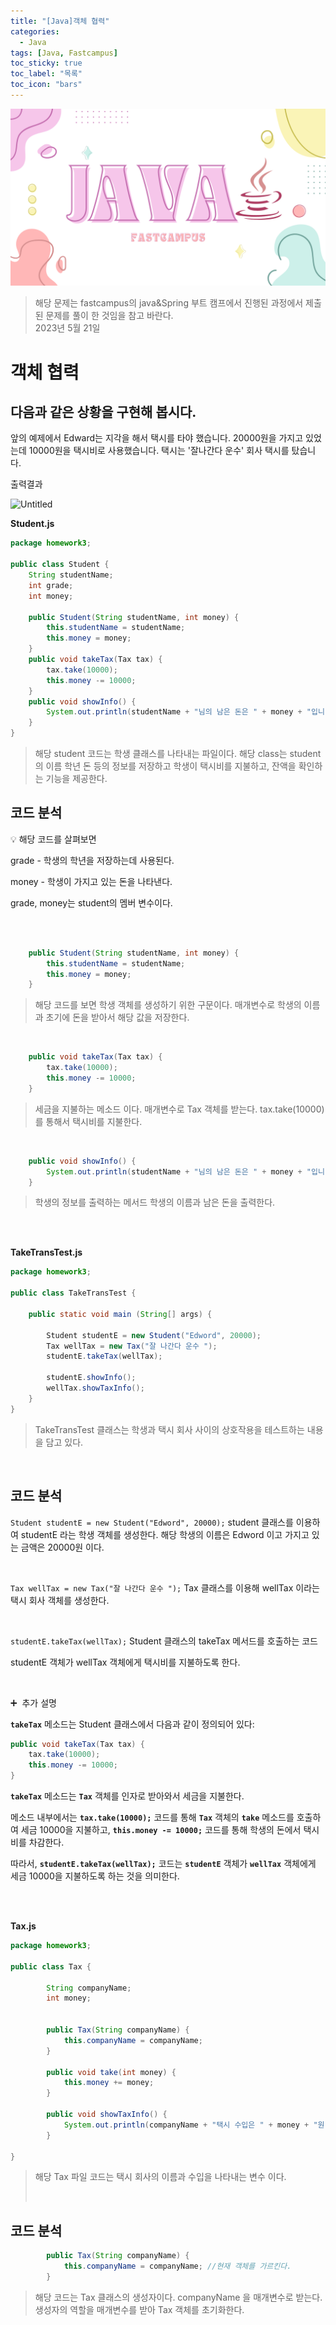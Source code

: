 ```yaml
---
title: "[Java]객체 협력"
categories:
  - Java
tags: [Java, Fastcampus]
toc_sticky: true
toc_label: "목록"
toc_icon: "bars"
---
```


![Untitled](https://github.com/solfany/solfany.github.io/blob/master/blog/blog-main/fast-main.png?raw=true)

> 해당 문제는 fastcampus의 java&Spring 부트 캠프에서 진행된 과정에서
> 제출된 문제를 풀이 한 것임을 참고 바란다. <br>
> 2023년 5월 21일

# 객체 협력

## 다음과 같은 상황을 구현해 봅시다.

앞의 예제에서 Edward는 지각을 해서 택시를 타야 했습니다.
20000원을 가지고 있었는데 10000원을 택시비로 사용했습니다.
택시는 '잘나간다 운수' 회사 택시를 탔습니다.

출력결과

![Untitled](https://s3-us-west-2.amazonaws.com/secure.notion-static.com/dc635dee-c857-48a8-92e6-43c6c99c2dc3/Untitled.png)

**Student.js**

```java
package homework3;

public class Student {
	String studentName;
	int grade;
	int money;

	public Student(String studentName, int money) {
		this.studentName = studentName;
		this.money = money;
	}
	public void takeTax(Tax tax) {
		tax.take(10000);
		this.money -= 10000;
	}
	public void showInfo() {
		System.out.println(studentName + "님의 남은 돈은 " + money + "입니다.");
	}
}
```

> 해당 student 코드는 학생 클래스를 나타내는 파일이다.
> 해당 class는 student의 이름 학년 돈 등의 정보를 저장하고 학생이 택시비를 지불하고, 잔액을 확인하는 기능을 제공한다.

## 코드 분석

💡 해당 코드를 살펴보면

grade - 학생의 학년을 저장하는데 사용된다.

money - 학생이 가지고 있는 돈을 나타낸다.

grade, money는 student의 멤버 변수이다.

<br>
<br>

```java
	public Student(String studentName, int money) {
		this.studentName = studentName;
		this.money = money;
	}
```

> 해당 코드를 보면 학생 객체를 생성하기 위한 구문이다.
> 매개변수로 학생의 이름과 초기에 돈을 받아서 해당 값을 저장한다.

<br>

```java
	public void takeTax(Tax tax) {
		tax.take(10000);
		this.money -= 10000;
	}
```

> 세금을 지불하는 메소드 이다.
> 매개변수로 Tax 객체를 받는다.
> tax.take(10000)를 통해서 택시비를 지불한다.

<br>

```java
	public void showInfo() {
		System.out.println(studentName + "님의 남은 돈은 " + money + "입니다.");
	}
```

> 학생의 정보를 출력하는 메서드
> 학생의 이름과 남은 돈을 출력한다.

<br>
<br>

**TakeTransTest.js**

```java
package homework3;

public class TakeTransTest {

	public static void main (String[] args) {

		Student studentE = new Student("Edword", 20000);
		Tax wellTax = new Tax("잘 나간다 운수 ");
		studentE.takeTax(wellTax);

		studentE.showInfo();
		wellTax.showTaxInfo();
	}
}
```

> TakeTransTest 클래스는 학생과 택시 회사 사이의 상호작용을 테스트하는 내용을 담고 있다.

<br>

## 코드 분석

`Student studentE = new Student("Edword", 20000);`
student 클래스를 이용하여 studentE 라는 학생 객체를 생성한다.
해당 학생의 이름은 Edword 이고 가지고 있는 금액은 20000원 이다.

<br>

`Tax wellTax = new Tax("잘 나간다 운수 ");`
Tax 클래스를 이용해 wellTax 이라는 택시 회사 객체를 생성한다.

<br>

`studentE.takeTax(wellTax);`
Student 클래스의 takeTax 메서드를 호출하는 코드

studentE 객체가 wellTax 객체에게 택시비를 지불하도록 한다.

<br>

➕  추가 설명

**`takeTax`** 메소드는 Student 클래스에서 다음과 같이 정의되어 있다:

```java
public void takeTax(Tax tax) {
    tax.take(10000);
    this.money -= 10000;
}
```

**`takeTax`** 메소드는 **`Tax`** 객체를 인자로 받아와서 세금을 지불한다.

메소드 내부에서는 **`tax.take(10000);`** 코드를 통해 **`Tax`** 객체의 **`take`** 메소드를 호출하여 세금 10000을 지불하고, **`this.money -= 10000;`** 코드를 통해 학생의 돈에서 택시비를 차감한다.

따라서, **`studentE.takeTax(wellTax);`** 코드는 **`studentE`** 객체가 **`wellTax`** 객체에게 세금 10000을 지불하도록 하는 것을 의미한다.

<br>
<br>

**Tax.js**

```java
package homework3;

public class Tax {

		String companyName;
		int money;


		public Tax(String companyName) {
			this.companyName = companyName;
		}

		public void take(int money) {
			this.money += money;
		}

		public void showTaxInfo() {
			System.out.println(companyName + "택시 수입은 " + money + "원 입니다. ");
		}

}
```

> 해당 Tax 파일 코드는 택시 회사의 이름과 수입을 나타내는 변수 이다.
>
> <br>

## 코드 분석

```java
		public Tax(String companyName) {
			this.companyName = companyName; //현재 객체를 가르킨다.
		}
```

> 해당 코드는 Tax 클래스의 생성자이다.
> companyName 을 매개변수로 받는다.
> 생성자의 역할을 매개변수를 받아 Tax 객체를 초기화한다.

